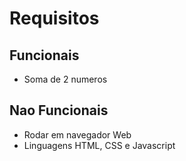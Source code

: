 # Requisitos 

## Funcionais 

- Soma de 2 numeros

## Nao Funcionais 

- Rodar em navegador Web
- Linguagens HTML, CSS e Javascript